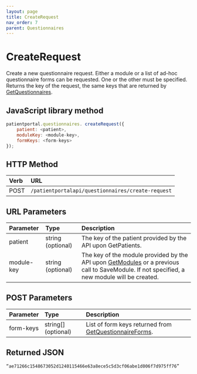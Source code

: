 ```yaml
---
layout: page
title: CreateRequest
nav_order: 7
parent: Questionnaires
---
```


# CreateRequest

Create a new questionnaire request. Either a module or a list of ad-hoc questionnaire forms can be requested. One or the other must be specified. Returns the key of the request, the same keys that are returned by [GetQuestionnaires](#_GetQuestionnaires).

## JavaScript library method

```javascript
patientportal.questionnaires. createRequest({
    patient: <patient>,
    moduleKey: <module-key>,
    formKeys: <form-keys>
});
```

## HTTP Method

| Verb | URL                                               |
|:-----|:--------------------------------------------------|
| POST | `/patientportalapi/questionnaires/create-request` |

## URL Parameters

| Parameter | Type   | Description                                                 |
|:----------|:-------|:------------------------------------------------------------|
| patient | string (optional) | The key of the patient provided by the API upon GetPatients. |
| module-key | string (optional) | The key of the module provided by the API upon [GetModules](#_GetModules) or a previous call to SaveModule. If not specified, a new module will be created. |

## POST Parameters

| Parameter | Type   | Description                                                 |
|:----------|:-------|:------------------------------------------------------------|
| form-keys | string[] (optional) | List of form keys returned from [GetQuestionnaireForms](#_GetQuestionnaireForms). |

## Returned JSON

```
“ae71266c1548673052d1240115466e63a8ece5c5d3cf06abe1d006f7d975ff76”
```
